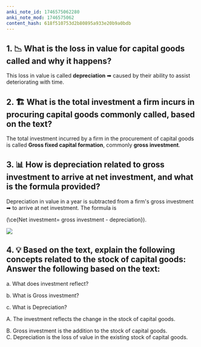 ```yaml
---
anki_note_id: 1746575062280
anki_note_mod: 1746575062
content_hash: 618f510753d2b80895a933e20b9a0bdb
---
```


## 1. 📉 What is the loss in value for capital goods called and why it happens?

This loss in value is called **depreciation** ➡ caused by their ability to assist deteriorating with time.

## 2. 🏗️ What is the total investment a firm incurs in procuring capital goods commonly called, based on the text?

The total investment incurred by a firm in the procurement of capital goods is called **Gross fixed capital formation**, commonly **gross investment**.

## 3. 📊 How is depreciation related to gross investment to arrive at net investment, and what is the formula provided?

Depreciation in value in a year is subtracted from a firm's gross investment ➡ to arrive at net investment. The formula is

\(\ce{Net investment= gross investment - depreciation}\).

![](paste-52fa314c723afa67c2e3b9e40cfa36fb53cc6098.jpg)

## 4. 💡 Based on the text, explain the following concepts related to the stock of capital goods: Answer the following based on the text:
  
a. What does investment reflect?
  
b. What is Gross investment?
  
c. What is Depreciation?

A. The investment reflects the change in the stock of capital goods.
  
B. Gross investment is the addition to the stock of capital goods.  
C. Depreciation is the loss of value in the existing stock of capital goods.